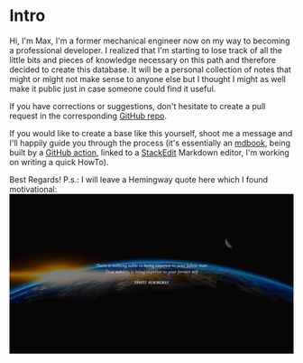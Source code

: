 # Intro

Hi, I'm Max,
I'm a former mechanical engineer now on my way to becoming a professional developer. I realized that I'm starting to lose track of all the little bits and pieces of knowledge necessary on this path and therefore decided to create this database. It will be a personal collection of notes that might or might not make sense to anyone else but I thought I might as well make it public just in case someone could find it useful.

If you have corrections or suggestions, don't hesitate to create a pull request in the corresponding [GitHub repo](https://github.com/3ng7n33r/KnowledgeBase). 

If you would like to create a base like this yourself, shoot me a message and I'll happily guide you through the process (it's essentially an [mdbook](https://rust-lang.github.io/mdBook/format/summary.html), being built by a [GitHub action](https://github.com/peaceiris/actions-gh-pages#getting-started), linked to a [StackEdit](https://stackedit.io/) Markdown editor, I'm working on writing a quick HowTo).

Best Regards!
P.s.: I will leave a Hemingway quote here which I found motivational:
![Hemingway quote background](https://raw.githubusercontent.com/3ng7n33r/KnowledgeBase/master/src/static/20201120_Hemingway_quote_bk.png)

 
<!--stackedit_data:
eyJoaXN0b3J5IjpbMTEwMjMwNzIxNiw2NzY0MTYwNjgsODE0Mj
MwMDU1XX0=
-->